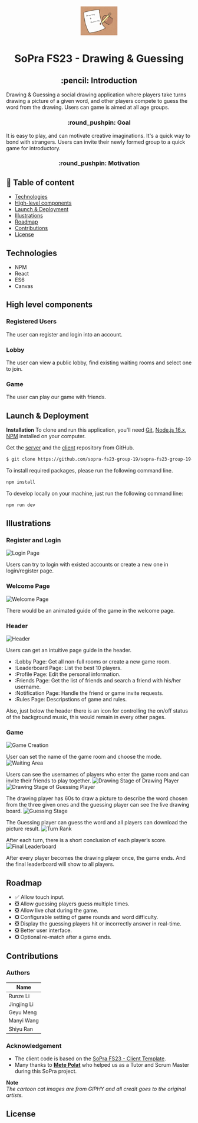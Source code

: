 <h1 align="center">
  <br>
  <img src="src/styles/images/icon.jpg" alt="Cat Paint" width="100">
</h1>
<h1 align="center">SoPra FS23 - Drawing & Guessing</h1>
<h2 align="center"> :pencil: Introduction</h2>
Drawing & Guessing a social drawing application where players take turns drawing a picture of a given word, and other players compete to guess the word from the drawing. Users can  game is aimed at all age groups.

<h3 align="center">:round_pushpin: Goal</h3>
It is easy to play, and can motivate creative imaginations. It's a quick way to bond with strangers. Users can invite their newly formed group to a quick game for introductory.

<h3 align="center">:round_pushpin: Motivation</h3>

## :book: Table of content

- [Technologies](#technologies)
- [High-level components](#high-level-components)
- [Launch & Deployment](#launch-deployment)
- [Illustrations](#illustrations)
- [Roadmap](#roadmap)
- [Contributions](#contributions)
- [License](#license)

## Technologies

- NPM
- React
- ES6
- Canvas

## High level components

### Registered Users

The user can register and login into an account.

### Lobby

The user can view a public lobby, find existing waiting rooms and select one to join.

### Game

The user can play our game with friends.
<a name="launch-deployment"/>

## Launch & Deployment

**Installation**
To clone and run this application, you'll need [Git](https://git-scm.com), [Node.js 16.x](https://nodejs.org/en/download/), [NPM](https://www.npmjs.com/) installed on your computer.

Get the [server](https://github.com/sopra-fs23-group-19/sopra-fs23-group-19-server) and the [client](https://github.com/sopra-fs23-group-19/sopra-fs23-group-19-client/) repository from GitHub.

```bash
$ git clone https://github.com/sopra-fs23-group-19/sopra-fs23-group-19-client.git
```

To install required packages, please run the following command line.

```bash
npm install
```

To develop locally on your machine, just run the following command line:

```bash
npm run dev
```

## Illustrations

### Register and Login
![Login Page](https://github.com/sopra-fs23-group-19/sopra-fs23-group-19-client/assets/91421664/e700e56b-7b2b-4cba-bb6d-ffea17b92d51)

Users can try to login with existed accounts or create a new one in login/register page.
### Welcome Page
![Welcome Page](https://github.com/sopra-fs23-group-19/sopra-fs23-group-19-client/assets/91421664/2af6e608-1290-4436-9cb6-9c890308bc46)

There would be an animated guide of the game in the welcome page.
### Header
![Header](https://github.com/sopra-fs23-group-19/sopra-fs23-group-19-client/assets/91421664/90c6ed5b-71d5-4a6c-954d-a7dda3fa6c08)

Users can get an intuitive page guide in the header.
- :Lobby Page: Get all non-full rooms or create a new game room.
- :Leaderboard Page: List the best 10 players.
- :Profile Page: Edit the personal information.
- :Friends Page: Get the list of friends and search a friend with his/her username.
- :Notification Page: Handle the friend or game invite requests.
- :Rules Page: Descripstions of game and rules.

Also, just below the header there is an icon for controlling the on/off status of the background music, this would remain in every other pages.

### Game
![Game Creation](https://github.com/sopra-fs23-group-19/sopra-fs23-group-19-client/assets/91421664/0d3d6078-98b3-43bf-9bed-2a2567e097e9)

User can set the name of the game room and choose the mode.
![Waiting Area](https://github.com/sopra-fs23-group-19/sopra-fs23-group-19-client/assets/91421664/4465bd9a-ee9a-4edb-a0ac-915fc2864861)

Users can see the usernames of players who enter the game room and can invite their friends to play together.
![Drawing Stage of Drawing Player](https://github.com/sopra-fs23-group-19/sopra-fs23-group-19-client/assets/91421664/9bb5785d-9eed-4501-85fe-b53097ab5142)
![Drawing Stage of Guessing Player](https://github.com/sopra-fs23-group-19/sopra-fs23-group-19-client/assets/91421664/c3405b27-4cba-4960-9506-948949f19891)

The drawing player has 60s to draw a picture to describe the word chosen from the three given ones and the guessing player can see the live drawing board.
![Guessing Stage](https://github.com/sopra-fs23-group-19/sopra-fs23-group-19-client/assets/91421664/dde8c1b5-d375-48b0-97e0-a239046f1e1d)

The Guessing player can guess the word and all players can download the picture result.
![Turn Rank](https://github.com/sopra-fs23-group-19/sopra-fs23-group-19-client/assets/91421664/d0c3711c-5385-4c1d-ad13-a8fdf80b1e59)

After each turn, there is a short conclusion of each player’s score.
![Final Leaderboard](https://github.com/sopra-fs23-group-19/sopra-fs23-group-19-client/assets/91421664/82145816-96fe-4b8e-9995-5d3b39739d63)

After every player becomes the drawing player once, the game ends. And the final leaderboard will show to all players.

## Roadmap

- :white_check_mark: Allow touch input.
- :negative_squared_cross_mark: Allow guessing players guess multiple times.
- :negative_squared_cross_mark: Allow live chat during the game.
- :negative_squared_cross_mark: Configurable setting of game rounds and word difficulty.
- :negative_squared_cross_mark: Display the guessing players hit or incorrectly answer in real-time.
- :negative_squared_cross_mark: Better user interface.
- :negative_squared_cross_mark: Optional re-match after a game ends.

## Contributions

### Authors

| Name        |
| ----------- |
| Runze Li    |
| Jingjing Li |
| Geyu Meng   |
| Manyi Wang  |
| Shiyu Ran   |

### Acknowledgement

- The client code is based on the [SoPra FS23 - Client Template](https://github.com/HASEL-UZH/sopra-fs23-template-client).
- Many thanks to **[Mete Polat](https://github.com/polatmete)** who helped us as a Tutor and Scrum Master during this SoPra project.

**Note**  
_The cartoon cat images are from GIPHY and all credit goes to the original artists._

## License
